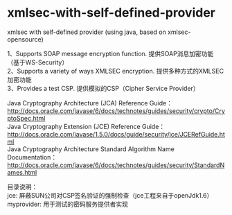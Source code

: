 xmlsec-with-self-defined-provider
=================================

xmlsec with self-defined provider (using java, based on xmlsec-opensource)

1、Supports SOAP message encryption function. 提供SOAP消息加密功能（基于WS-Security）  
2、Supports a variety of ways XMLSEC encryption. 提供多种方式的XMLSEC加密功能  
3、Provides a test CSP. 提供模拟的CSP（Cipher Service Provider）  

Java Cryptography Architecture (JCA) Reference Guide：  
http://docs.oracle.com/javase/6/docs/technotes/guides/security/crypto/CryptoSpec.html  
Java Cryptography Extension (JCE) Reference Guide：  
http://docs.oracle.com/javase/1.5.0/docs/guide/security/jce/JCERefGuide.html  
Java Cryptography Architecture Standard Algorithm Name Documentation：  
http://docs.oracle.com/javase/6/docs/technotes/guides/security/StandardNames.html  

目录说明：  
jce: 屏蔽SUN公司对CSP签名验证的强制检查（jce工程来自于openJdk1.6）  
myprovider: 用于测试的密码服务提供者实现  
